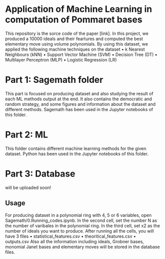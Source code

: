 # Application of Machine Learning in computation of Pommaret bases

This repository is the sorce code of the paper [link]. 
In this project, we produced a 10000 ideals and their feartures and computed the best elementary move using volume polynomials. 
By using this dataset, we applied the following machine techniques on the dataset
• k Nearest Neighbours (kNN)
• Support Vector Machine (SVM)
• Decision Tree (DT)
• Multilayer Perceptron (MLP)
• Logistic Regression (LR)

# Part 1: Sagemath folder

This part is focused on producing dataset and also studying the result of each ML methods output at the end. 
It also contains the democratic and random strategy, and some figures and information about the dataset and different methods. 
Sagemath has been used in the Jupyter notebooks of this folder.


# Part 2: ML

This folder contains different machine learning methods for the given dataset.
Python has been used in the Jupyter notebooks of this folder.


# Part 3: Database

will be uploaded soon!


## Usage

For producing dataset in a polynomial ring with 4, 5 or 6 variables, open Sagemath/0.Running_codes.ipynb.
In the second cell, set the number N as the number of varibales in the polynomial ring.
In the third cell, set x2 as the number of ideals you want to produce. 
After running all the cells, you will have 3 files
 • statistical_features.csv
 • theoritical_features.csv
 • outputs.csv
Also all the information including ideals, Grobner bases, monomial Janet bases and elementary moves will be stored in the database files. 
